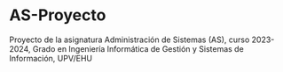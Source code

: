 # AS-Proyecto
Proyecto de la asignatura Administración de Sistemas (AS), curso 2023-2024, Grado en Ingeniería Informática de Gestión y Sistemas de Información, UPV/EHU 
